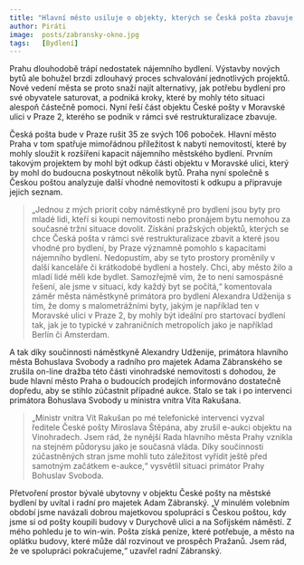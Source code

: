 ```yaml
---
title: "Hlavní město usiluje o objekty, kterých se Česká pošta zbavuje, s cílem vybudovat byty pro mladé"
author: Piráti
image:  posts/zabransky-okno.jpg
tags:   [Bydlení]
---
```


Prahu dlouhodobě trápí nedostatek nájemního bydlení. Výstavby nových bytů ale bohužel brzdí zdlouhavý proces schvalování jednotlivých projektů. Nové vedení města se proto snaží najít alternativy, jak potřebu bydlení pro své obyvatele saturovat, a podniká kroky, které by mohly této situaci alespoň částečně pomoci. Nyní řeší část objektu České pošty v Moravské ulici v Praze 2, kterého se podnik v rámci své restrukturalizace zbavuje.

Česká pošta bude v Praze rušit 35 ze svých 106 poboček. Hlavní město Praha v tom spatřuje mimořádnou příležitost k nabytí nemovitostí, které by mohly sloužit k rozšíření kapacit nájemního městského bydlení. Prvním takovým projektem by mohl být odkup části objektu v Moravské ulici, který by mohl do budoucna poskytnout několik bytů. Praha nyní společně s Českou poštou analyzuje další vhodné nemovitosti k odkupu a připravuje jejich seznam.

> „Jednou z mých priorit coby náměstkyně pro bydlení jsou byty pro mladé lidi, kteří si koupi nemovitosti nebo pronájem bytu nemohou za současné tržní situace dovolit. Získání pražských objektů, kterých se chce Česká pošta v rámci své restrukturalizace zbavit a které jsou vhodné pro bydlení, by Praze významně pomohlo s kapacitami nájemního bydlení. Nedopustím, aby se tyto prostory proměnily v další kanceláře či krátkodobé bydlení a hostely. Chci, aby město žilo a mladí lidé měli kde bydlet. Samozřejmě vím, že to není samospásné řešení, ale jsme v situaci, kdy každý byt se počítá,“ komentovala záměr města náměstkyně primátora pro bydlení Alexandra Udženija s tím, že domy s malometrážními byty, jakým je například ten v Moravské ulici v Praze 2, by mohly být ideální pro startovací bydlení tak, jak je to typické v zahraničních metropolích jako je například Berlín či Amsterdam.

A tak díky součinnosti náměstkyně Alexandry Udženije, primátora hlavního města Bohuslava Svobody a radního pro majetek Adama Zábranského se zrušila on-line dražba této části vinohradské nemovitosti s dohodou, že bude hlavní město Praha o budoucích prodejích informováno dostatečně dopředu, aby se stihlo zúčastnit případné aukce. Stalo se tak i po intervenci primátora Bohuslava Svobody u ministra vnitra Víta Rakušana.

> „Ministr vnitra Vít Rakušan po mé telefonické intervenci vyzval ředitele České pošty Miroslava Štěpána, aby zrušil e-aukci objektu na Vinohradech. Jsem rád, že nynější Rada hlavního města Prahy vznikla na stejném půdorysu jako je současná vláda. Díky součinnosti zúčastněných stran jsme mohli tuto záležitost vyřídit ještě před samotným začátkem e-aukce,“ vysvětlil situaci primátor Prahy Bohuslav Svoboda.

Přetvoření prostor bývalé ubytovny v objektu České pošty na městské bydlení by uvítal i radní pro majetek Adam Zábranský. „V minulém volebním období jsme navázali dobrou majetkovou spolupráci s Českou poštou, kdy jsme si od pošty koupili budovy v Durychově ulici a na Sofijském náměstí. Z mého pohledu je to win-win. Pošta získá peníze, které potřebuje, a město na oplátku budovy, které může dál rozvinout ve prospěch Pražanů. Jsem rád, že ve spolupráci pokračujeme,“ uzavřel radní Zábranský.
